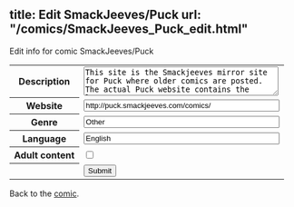 title: Edit SmackJeeves/Puck
url: "/comics/SmackJeeves_Puck_edit.html"
---
Edit info for comic SmackJeeves/Puck

<form name="comic" action="http://gaepostmail.appspot.com/comic/" method="post">
<table class="comicinfo">
<tr>
<th>Description</th><td><textarea name="description" cols="40" rows="3">This site is the Smackjeeves mirror site for Puck where older comics are posted. The actual Puck website contains the latest content at... WWW.PUCKCOMICS.COM</textarea></td>
</tr>
<tr>
<th>Website</th><td><input type="text" name="url" value="http://puck.smackjeeves.com/comics/" size="40"/></td>
</tr>
<tr>
<th>Genre</th><td><input type="text" name="genre" value="Other" size="40"/></td>
</tr>
<tr>
<th>Language</th><td><input type="text" name="language" value="English" size="40"/></td>
</tr>
<tr>
<th>Adult content</th><td><input type="checkbox" name="adult" value="adult" /></td>
</tr>
<tr>
<th></th><td>
<input type="hidden" name="comic" value="SmackJeeves_Puck" />
<input type="submit" name="submit" value="Submit" />
</td>
</tr>
</table>
</form>

Back to the [comic](SmackJeeves_Puck.html).
